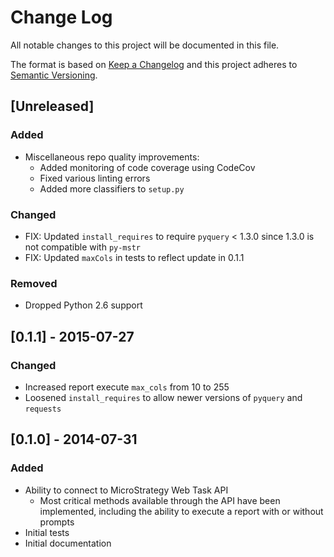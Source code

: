 # Change Log
All notable changes to this project will be documented in this file.

The format is based on [Keep a Changelog](http://keepachangelog.com/)
and this project adheres to [Semantic Versioning](http://semver.org/).

## [Unreleased]

### Added
- Miscellaneous repo quality improvements:
  - Added monitoring of code coverage using CodeCov
  - Fixed various linting errors
  - Added more classifiers to `setup.py`

### Changed
- FIX: Updated `install_requires` to require `pyquery` < 1.3.0 since 1.3.0 is not compatible with `py-mstr`
- FIX: Updated `maxCols` in tests to reflect update in 0.1.1

### Removed
- Dropped Python 2.6 support

## [0.1.1] - 2015-07-27

### Changed
- Increased report execute `max_cols` from 10 to 255
- Loosened `install_requires` to allow newer versions of `pyquery` and `requests`

## [0.1.0] - 2014-07-31

### Added
- Ability to connect to MicroStrategy Web Task API
  - Most critical methods available through the API have been implemented, including the ability to execute a report with or without prompts
- Initial tests
- Initial documentation
